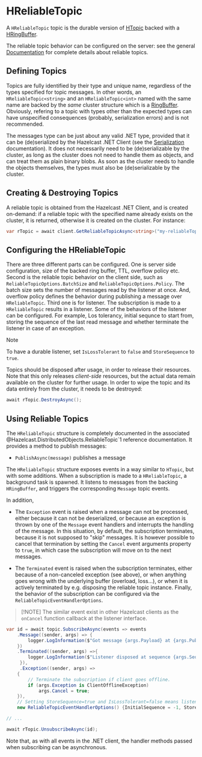 # HReliableTopic

A `HReliableTopic` topic is the durable version of [HTopic](/htopic.md) backed with a [HRingBuffer](/hringbuffer.md).

The reliable topic behavior can be configured on the server: see the general [Documentation](https://docs.hazelcast.com/hazelcast/latest/data-structures/reliable-topic) for complete details about reliable topics.

## Defining Topics

Topics are fully identified by their type and unique name, regardless of the types specified for topic messages. In other words, an `HReliableTopic<string>` and an `HReliableTopic<int>` named with the same name are backed by the *same* cluster structure which is a [RingBuffer](/hringbuffer.md). Obviously, refering to a topic with types other than the expected types can have unspecified consequences (probably, serialization errors) and is not recommended.

The messages type can be just about any valid .NET type, provided that it can be (de)serialized by the Hazelcast .NET Client (see the [Serialization](../serialization.md) documentation). It does not necessarily need to be (de)serializable by the cluster, as long as the cluster does not need to handle them as objects, and can treat them as plain binary blobs. As soon as the cluster needs to handle the objects themselves, the types must also be (de)serializable by the cluster.

## Creating & Destroying Topics

A reliable topic is obtained from the Hazelcast .NET Client, and is created on-demand: if a reliable topic with the specified name already exists on the cluster, it is returned, otherwise it is created on the cluster. For instance:

```csharp
var rTopic = await client.GetReliableTopicAsync<string>("my-reliableTopic");
```

## Configuring the HReliableTopic

There are three different parts can be configured. One is server side configuration, size of the backed ring buffer, TTL, overflow policy etc. Second is the reliable topic behavior on the client side, such as `ReliableTopicOptions.BatchSize` and `ReliableTopicOptions.Policy`. The batch size sets the number of messages read by the listener at once. And, overflow policy defines the behavior during publishing a message over `HReliableTopic`. Third one is for listener. The subscription is made to a `HReliableTopic` results in a listener. Some of the behaviors of the listener can be configured. For example, Los tolerancy, initial sequnce to start from, storing the sequence of the last read message and whether terminate the listener in case of an exception.

> [!NOTE]
> To have a durable listener, set `IsLossTolerant` to `false` and `StoreSequence` to `true`.

Topics should be disposed after usage, in order to release their resources. Note that this only releases *client-side* resources, but the actual data remain available on the cluster for further usage. In order to wipe the topic and its data entirely from the cluster, it needs to be destroyed:

```csharp
await rTopic.DestroyAsync();
```

## Using Reliable Topics

The `HReliableTopic` structure is completely documented in the associated @Hazelcast.DistributedObjects.ReliableTopic`1 reference documentation. It provides a method to publish messages:

* `PublishAsync(message)` publishes a message

The `HReliableTopic` structure exposes events in a way similar to `HTopic`, but with some additions. When a subscription is made to a `HReliableTopic`, a background task is spawned. It listens to messages from the backing `HRingBuffer`, and triggers the corresponding `Message` topic events.

In addition, 
* The `Exception` event is raised when a message can not be processed, either because it can not be deserialized, or because an exception is thrown by one of the `Message` event handlers and interrupts the handling of the message. In this situation, by default, the subscription terminates, because it is not supposed to "skip" messages. It is however possible to cancel that termination by setting the `Cancel` event arguments property to `true`, in which case the subscription will move on to the next messages. 

* The `Terminated` event is raised when the subscription terminates, either because of a non-canceled exception (see above), or when anything goes wrong with the underlying buffer (overload, loss...), or when it is actively terminated by e.g. disposing the reliable topic instance. Finally, the behavior of the subscription can be configured via the `ReliableTopicEventHandlerOptions`.

>[!NOTE] The similar event exist in other Hazelcast clients as the `onCancel` function callback at the listener interface.

```csharp
var id = await topic.SubscribeAsync(events => events
    .Message((sender, args) => {
        logger.LogInformation($"Got message {args.Payload} at {args.PublishTime}.");
    })
    .Terminated((sender, args) =>{
        logger.LogInformation($"Listener disposed at sequence {args.Sequence}.");
     }),
     .Exception((sender, args) =>
    {
        // Terminate the subscription if client goes offline.
        if (args.Exception is ClientOfflineException)
            args.Cancel = true;
    }),
    // Setting StoreSequence=true and IsLossTolerant=false means listener is durable.
    new ReliableTopicEventHandlerOptions() {InitialSequence = -1, StoreSequence = true, IsLossTolerant = false});

// ...

await rTopic.UnsubscribeAsync(id);
```

Note that, as with all events in the .NET client, the handler methods passed when subscribing can be asynchronous.
